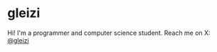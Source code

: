# gleizi

Hi! I'm a programmer and computer science student. Reach me on X: [@gleizi](https://x.com/gleizi)

